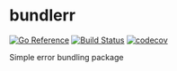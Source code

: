 # bundlerr

[![Go Reference](https://pkg.go.dev/badge/github.com/sveatlo/bundlerr.svg)](https://pkg.go.dev/github.com/sveatlo/bundlerr) [![Build Status](https://travis-ci.org/sveatlo/bundlerr.svg?branch=master)](https://travis-ci.org/sveatlo/bundlerr) [![codecov](https://codecov.io/gh/sveatlo/bundlerr/branch/master/graph/badge.svg?token=K5PFLWORYH)](https://codecov.io/gh/sveatlo/bundlerr)


Simple error bundling package
